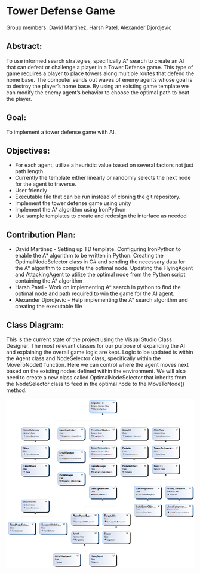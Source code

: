 # Tower Defense Game
Group members: David Martinez, Harsh Patel, Alexander Djordjevic

## Abstract: 
To use informed search strategies, specifically A* search to create an AI that can defeat or challenge a player in a Tower Defense game. This type of game requires a player to place towers along multiple routes that defend the home base. The computer sends out waves of enemy agents whose goal is to destroy the player’s home base. By using an existing game template we can modify the enemy agent’s behavior to choose the optimal path to beat the player.

## Goal: 
To implement a tower defense game with AI.  

## Objectives: 
* For each agent, utilize a heuristic value based on several factors not just path length
* Currently the template either linearly or randomly selects the next node for the agent to traverse.
* User friendly
* Executable file that can be run instead of cloning the git repository. 
* Implement the tower defense game using unity
* Implement the A* algorithm using IronPython
* Use sample templates to create and redesign the interface as needed

## Contribution Plan: 
* David Martinez - Setting up TD template. Configuring IronPython to enable the A* algorithm to be written in Python. Creating the OptimalNodeSelector class in C# and sending the necessary data for the A* algorithm to compute the optimal node. Updating the FlyingAgent and AttackingAgent to utilize the optimal node from the Python script containing the A* algorithm
* Harsh Patel -  Work on implementing A* search in python to find the optimal node and path required to win the game for the AI agent.
* Alexander Djordjevic - Help implementing the A* search algorithm and creating the executable file

## Class Diagram:
This is the current state of the project using the Visual Studio Class Designer. The most relevant classes for our purpose of expanding the AI and explaining the overall game logic are kept. 
Logic to be updated is within the Agent class and NodeSelector class, specifically within the MoveToNode() function. Here we can control where the agent moves next based on the existing nodes defined within the environment. We will also need to create a new class called OptimalNodeSelector that inherits from the NodeSelector class to feed in the optimal node to the MoveToNode() method.


![supposed to be a uml diagram here](./images/TdUml.png)